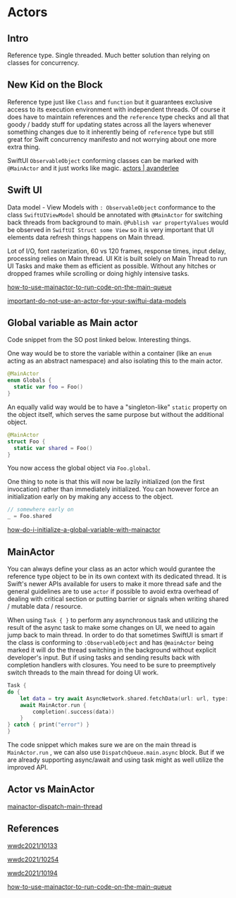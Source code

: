 # Actors

## Intro

Reference type.
Single threaded.
Much better solution than relying on classes for concurrency.

## New Kid on the Block

Reference type just like `Class` and `function` but it guarantees exclusive access to its execution environment with independent threads. Of course it does have to maintain references and the `reference` type checks and all that goody / baddy stuff for updating states across all the layers whenever something changes due to it inherently being of `reference` type but still great for Swift concurrency manifesto and not worrying about one more extra thing.

SwiftUI `ObservableObject` conforming classes can be marked with 
`@MainActor` and it just works like magic.
[actors | avanderlee](https://www.avanderlee.com/swift/actors/)

## Swift UI

Data model - View Models with `: ObservableObject` conformance to the class `SwiftUIViewModel` should be annotated with `@MainActor` for switching back threads from background to main.
`@Publish var propertyValues` would be observed in `SwiftUI Struct some View` so it is very important that UI elements data refresh things happens on Main thread.

Lot of I/O, font rasterization, 60 vs 120 frames, response times, input delay, processing relies on Main thread. UI Kit is built solely on Main Thread to run UI Tasks and make them as efficient as possible. Without any hitches or dropped frames while scrolling or doing highly intensive tasks.

[how-to-use-mainactor-to-run-code-on-the-main-queue](https://www.hackingwithswift.com/quick-start/concurrency/how-to-use-mainactor-to-run-code-on-the-main-queue)

[important-do-not-use-an-actor-for-your-swiftui-data-models](https://www.hackingwithswift.com/quick-start/concurrency/important-do-not-use-an-actor-for-your-swiftui-data-models)

## Global variable as Main actor

Code snippet from the SO post linked below. Interesting things.

One way would be to store the variable within a container (like an `enum` acting as an abstract namespace) and also isolating this to the main actor.

```swift
@MainActor
enum Globals {
  static var foo = Foo()
}
```

An equally valid way would be to have a "singleton-like" `static` property on the object itself, which serves the same purpose but without the additional object.

```swift
@MainActor
struct Foo {
  static var shared = Foo()
}
```

You now access the global object via `Foo.global`.

One thing to note is that this will now be lazily initialized (on the first invocation) rather than immediately initialized. You can however force an initialization early on by making any access to the object.

```swift
// somewhere early on
_ = Foo.shared
```

[how-do-i-initialize-a-global-variable-with-mainactor](https://stackoverflow.com/questions/69263941/how-do-i-initialize-a-global-variable-with-mainactor)


## MainActor

You can always define your class as an actor which would gurantee the reference type object to be in its own context with its dedicated thread.
It is Swift's newer APIs available for users to make it more thread safe and the general guidelines are to use `actor` if possible to avoid extra overhead of dealing with critical section or putting barrier or signals when writing shared / mutable data / resource.

When using `Task { }` to perform any asynchronous task and utilizing the result of the async task to make some changes on UI, we need to again jump back to main thread. In order to do that sometimes SwiftUI is smart if the class is conforming to `:ObservableObject` and has `@mainActor` being marked it will do the thread switching in the background without explicit developer's input. But if using tasks and sending results back with completion handlers with closures. You need to be sure to preemptively switch threads to the main thread for doing UI work.

```swift
Task {
do {
    let data = try await AsyncNetwork.shared.fetchData(url: url, type: User.self)
    await MainActor.run {
        completion(.success(data))
    }
} catch { print("error") }
}
```

The code snippet which makes sure we are on the main thread is `MainActor.run` , we can also use `DispatchQueue.main.async` block. But if we are already supporting async/await and using task might as well utilize the improved API.

## Actor vs MainActor

[mainactor-dispatch-main-thread](https://www.avanderlee.com/swift/mainactor-dispatch-main-thread)

## References

[wwdc2021/10133](https://developer.apple.com/videos/play/wwdc2021/10133)

[wwdc2021/10254](https://developer.apple.com/videos/play/wwdc2021/10254)

[wwdc2021/10194](https://developer.apple.com/videos/play/wwdc2021/10194)

[how-to-use-mainactor-to-run-code-on-the-main-queue](https://www.hackingwithswift.com/quick-start/concurrency/how-to-use-mainactor-to-run-code-on-the-main-queue)

